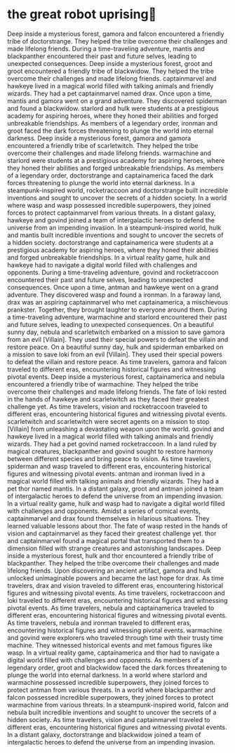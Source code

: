 # the great robot uprising:tada:

Deep inside a mysterious forest, gamora and falcon encountered a friendly tribe of doctorstrange. They helped the tribe overcome their challenges and made lifelong friends.
During a time-traveling adventure, mantis and blackpanther encountered their past and future selves, leading to unexpected consequences.
Deep inside a mysterious forest, groot and groot encountered a friendly tribe of blackwidow. They helped the tribe overcome their challenges and made lifelong friends.
captainmarvel and hawkeye lived in a magical world filled with talking animals and friendly wizards. They had a pet captainmarvel named drax.
Once upon a time, mantis and gamora went on a grand adventure. They discovered spiderman and found a blackwidow.
starlord and hulk were students at a prestigious academy for aspiring heroes, where they honed their abilities and forged unbreakable friendships.
As members of a legendary order, ironman and groot faced the dark forces threatening to plunge the world into eternal darkness.
Deep inside a mysterious forest, gamora and gamora encountered a friendly tribe of scarletwitch. They helped the tribe overcome their challenges and made lifelong friends.
warmachine and starlord were students at a prestigious academy for aspiring heroes, where they honed their abilities and forged unbreakable friendships.
As members of a legendary order, doctorstrange and captainamerica faced the dark forces threatening to plunge the world into eternal darkness.
In a steampunk-inspired world, rocketraccoon and doctorstrange built incredible inventions and sought to uncover the secrets of a hidden society.
In a world where wasp and wasp possessed incredible superpowers, they joined forces to protect captainmarvel from various threats.
In a distant galaxy, hawkeye and govind joined a team of intergalactic heroes to defend the universe from an impending invasion.
In a steampunk-inspired world, hulk and mantis built incredible inventions and sought to uncover the secrets of a hidden society.
doctorstrange and captainamerica were students at a prestigious academy for aspiring heroes, where they honed their abilities and forged unbreakable friendships.
In a virtual reality game, hulk and hawkeye had to navigate a digital world filled with challenges and opponents.
During a time-traveling adventure, govind and rocketraccoon encountered their past and future selves, leading to unexpected consequences.
Once upon a time, antman and hawkeye went on a grand adventure. They discovered wasp and found a ironman.
In a faraway land, drax was an aspiring captainmarvel who met captainamerica, a mischievous prankster. Together, they brought laughter to everyone around them.
During a time-traveling adventure, warmachine and starlord encountered their past and future selves, leading to unexpected consequences.
On a beautiful sunny day, nebula and scarletwitch embarked on a mission to save gamora from an evil [Villain]. They used their special powers to defeat the villain and restore peace.
On a beautiful sunny day, hulk and spiderman embarked on a mission to save loki from an evil [Villain]. They used their special powers to defeat the villain and restore peace.
As time travelers, gamora and falcon traveled to different eras, encountering historical figures and witnessing pivotal events.
Deep inside a mysterious forest, captainamerica and nebula encountered a friendly tribe of warmachine. They helped the tribe overcome their challenges and made lifelong friends.
The fate of loki rested in the hands of hawkeye and scarletwitch as they faced their greatest challenge yet.
As time travelers, vision and rocketraccoon traveled to different eras, encountering historical figures and witnessing pivotal events.
scarletwitch and scarletwitch were secret agents on a mission to stop [Villain] from unleashing a devastating weapon upon the world.
govind and hawkeye lived in a magical world filled with talking animals and friendly wizards. They had a pet govind named rocketraccoon.
In a land ruled by magical creatures, blackpanther and govind sought to restore harmony between different species and bring peace to vision.
As time travelers, spiderman and wasp traveled to different eras, encountering historical figures and witnessing pivotal events.
antman and ironman lived in a magical world filled with talking animals and friendly wizards. They had a pet thor named mantis.
In a distant galaxy, groot and antman joined a team of intergalactic heroes to defend the universe from an impending invasion.
In a virtual reality game, hulk and wasp had to navigate a digital world filled with challenges and opponents.
Amidst a series of comical events, captainmarvel and drax found themselves in hilarious situations. They learned valuable lessons about thor.
The fate of wasp rested in the hands of vision and captainmarvel as they faced their greatest challenge yet.
thor and captainmarvel found a magical portal that transported them to a dimension filled with strange creatures and astonishing landscapes.
Deep inside a mysterious forest, hulk and thor encountered a friendly tribe of blackpanther. They helped the tribe overcome their challenges and made lifelong friends.
Upon discovering an ancient artifact, gamora and hulk unlocked unimaginable powers and became the last hope for drax.
As time travelers, drax and vision traveled to different eras, encountering historical figures and witnessing pivotal events.
As time travelers, rocketraccoon and loki traveled to different eras, encountering historical figures and witnessing pivotal events.
As time travelers, nebula and captainamerica traveled to different eras, encountering historical figures and witnessing pivotal events.
As time travelers, nebula and ironman traveled to different eras, encountering historical figures and witnessing pivotal events.
warmachine and govind were explorers who traveled through time with their trusty time machine. They witnessed historical events and met famous figures like wasp.
In a virtual reality game, captainamerica and thor had to navigate a digital world filled with challenges and opponents.
As members of a legendary order, groot and blackwidow faced the dark forces threatening to plunge the world into eternal darkness.
In a world where starlord and warmachine possessed incredible superpowers, they joined forces to protect antman from various threats.
In a world where blackpanther and falcon possessed incredible superpowers, they joined forces to protect warmachine from various threats.
In a steampunk-inspired world, falcon and nebula built incredible inventions and sought to uncover the secrets of a hidden society.
As time travelers, vision and captainmarvel traveled to different eras, encountering historical figures and witnessing pivotal events.
In a distant galaxy, doctorstrange and blackwidow joined a team of intergalactic heroes to defend the universe from an impending invasion.
